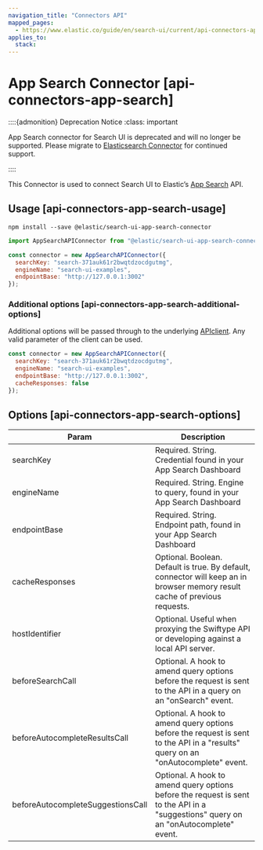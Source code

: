 ```yaml
---
navigation_title: "Connectors API"
mapped_pages:
  - https://www.elastic.co/guide/en/search-ui/current/api-connectors-app-search.html
applies_to:
  stack:
---
```


# App Search Connector [api-connectors-app-search]

::::{admonition} Deprecation Notice
:class: important

App Search connector for Search UI is deprecated and will no longer be supported. Please migrate to [Elasticsearch Connector](/reference/api-connectors-elasticsearch.md) for continued support.

::::

This Connector is used to connect Search UI to Elastic’s [App Search](https://www.elastic.co/cloud/app-search-service) API.

## Usage [api-connectors-app-search-usage]

```shell
npm install --save @elastic/search-ui-app-search-connector
```

```js
import AppSearchAPIConnector from "@elastic/search-ui-app-search-connector";

const connector = new AppSearchAPIConnector({
  searchKey: "search-371auk61r2bwqtdzocdgutmg",
  engineName: "search-ui-examples",
  endpointBase: "http://127.0.0.1:3002"
});
```

### Additional options [api-connectors-app-search-additional-options]

Additional options will be passed through to the underlying [APIclient](https://github.com/elastic/app-search-javascript). Any valid parameter of the client can be used.

```js
const connector = new AppSearchAPIConnector({
  searchKey: "search-371auk61r2bwqtdzocdgutmg",
  engineName: "search-ui-examples",
  endpointBase: "http://127.0.0.1:3002",
  cacheResponses: false
});
```

## Options [api-connectors-app-search-options]

| Param                             | Description                                                                                                                          |
| --------------------------------- | ------------------------------------------------------------------------------------------------------------------------------------ |
| searchKey                         | Required. String. Credential found in your App Search Dashboard                                                                      |
| engineName                        | Required. String. Engine to query, found in your App Search Dashboard                                                                |
| endpointBase                      | Required. String. Endpoint path, found in your App Search Dashboard                                                                  |
| cacheResponses                    | Optional. Boolean. Default is true. By default, connector will keep an in browser memory result cache of previous requests.          |
| hostIdentifier                    | Optional. Useful when proxying the Swiftype API or developing against a local API server.                                            |
| beforeSearchCall                  | Optional. A hook to amend query options before the request is sent to the API in a query on an "onSearch" event.                     |
| beforeAutocompleteResultsCall     | Optional. A hook to amend query options before the request is sent to the API in a "results" query on an "onAutocomplete" event.     |
| beforeAutocompleteSuggestionsCall | Optional. A hook to amend query options before the request is sent to the API in a "suggestions" query on an "onAutocomplete" event. |
